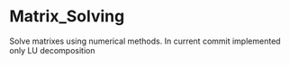# Matrix_Solving
Solve matrixes using numerical methods.
In current commit implemented only LU decomposition
